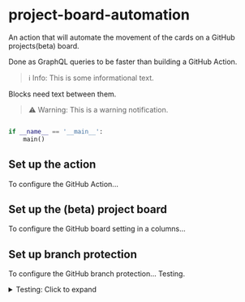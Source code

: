 
# project-board-automation

An action that will automate the movement of the cards on a GitHub projects(beta) board.

Done as GraphQL queries to be faster than building a GitHub Action.

> ℹ️ Info: This is some informational text.

Blocks need text between them.

> ⚠️ Warning: This is a warning notification.

```python

if __name__ == '__main__':
    main()

```

## Set up the action

To configure the GitHub Action...

## Set up the (beta) project board

To configure the GitHub board setting in a columns...

## Set up branch protection

To configure the GitHub branch protection... Testing.

<details>
    <summary> Testing: Click to expand</summary>
    ### Heading for this
    paragraph text
    1. List item one
    2. List item two
        - Sub items
        - and another
</details>
